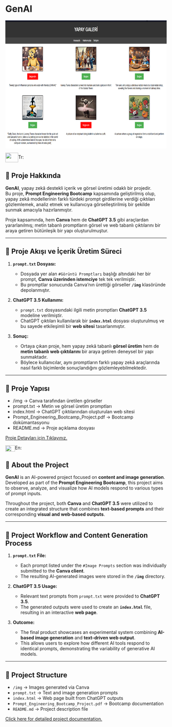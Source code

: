 # GenAI

<img align="center" src="https://github.com/betulbodurrr/GenAI/blob/main/GenAIWeb.png"  height="400" width="700" /><br>

<img align="center" src="https://www.svgrepo.com/show/237418/turkey.svg"  height="30" width="40" />Tr:</a><br>

## 📘 Proje Hakkında  
**GenAI**, yapay zekâ destekli içerik ve görsel üretimi odaklı bir projedir.  
Bu proje, **Prompt Engineering Bootcamp** kapsamında geliştirilmiş olup, yapay zekâ modellerinin farklı türdeki prompt girdilerine verdiği çıktıları gözlemlemek, analiz etmek ve kullanıcıya görselleştirilmiş bir şekilde sunmak amacıyla hazırlanmıştır.  

Proje kapsamında, hem **Canva** hem de **ChatGPT 3.5** gibi araçlardan yararlanılmış; metin tabanlı promptların görsel ve web tabanlı çıktılarını bir araya getiren bütünleşik bir yapı oluşturulmuştur.

---

## 🚀 Proje Akışı ve İçerik Üretim Süreci  

1. **`prompt.txt` Dosyası:**  
   - Dosyada yer alan `#Görüntü Promptları` başlığı altındaki her bir prompt, **Canva üzerinden istemciye** tek tek verilmiştir.  
   - Bu promptlar sonucunda Canva’nın ürettiği görseller **`/img`** klasöründe depolanmıştır.

2. **ChatGPT 3.5 Kullanımı:**  
   - `prompt.txt` dosyasındaki ilgili metin promptları **ChatGPT 3.5** modeline verilmiştir.  
   - ChatGPT çıktıları kullanılarak bir **`index.html`** dosyası oluşturulmuş ve bu sayede etkileşimli bir **web sitesi** tasarlanmıştır.

3. **Sonuç:**  
   - Ortaya çıkan proje, hem yapay zekâ tabanlı **görsel üretim** hem de **metin tabanlı web çıktılarını** bir araya getiren deneysel bir yapı sunmaktadır.  
   - Böylece kullanıcılar, aynı promptların farklı yapay zekâ araçlarında nasıl farklı biçimlerde sonuçlandığını gözlemleyebilmektedir.

---

## 🧩 Proje Yapısı  
- /img → Canva tarafından üretilen görseller
- prompt.txt → Metin ve görsel üretim promptları
- index.html → ChatGPT çıktılarından oluşturulan web sitesi
- Prompt_Engineering_Bootcamp_Project.pdf → Bootcamp dokümantasyonu
- README.md → Proje açıklama dosyası
  
[Proje Detayları için Tıklayınız.](https://github.com/betulbodurrr/GenAI/blob/main/Prompt_Engineering_Bootcamp_Project.pdf)

<img align="center" src="https://www.svgrepo.com/show/365950/usa.svg"  height="20" width="30" />En:</a><br>

## 📘 About the Project  
**GenAI** is an AI-powered project focused on **content and image generation**.  
Developed as part of the **Prompt Engineering Bootcamp**, this project aims to observe, analyze, and visualize how AI models respond to various types of prompt inputs.  

Throughout the project, both **Canva** and **ChatGPT 3.5** were utilized to create an integrated structure that combines **text-based prompts** and their corresponding **visual and web-based outputs**.

---

## 🚀 Project Workflow and Content Generation Process  

1. **`prompt.txt` File:**  
   - Each prompt listed under the `#Image Prompts` section was individually submitted to the **Canva client**.  
   - The resulting AI-generated images were stored in the **`/img`** directory.

2. **ChatGPT 3.5 Usage:**  
   - Relevant text prompts from `prompt.txt` were provided to **ChatGPT 3.5**.  
   - The generated outputs were used to create an **`index.html`** file, resulting in an interactive **web page**.

3. **Outcome:**  
   - The final product showcases an experimental system combining **AI-based image generation** and **text-driven web output**.  
   - This allows users to explore how different AI tools respond to identical prompts, demonstrating the variability of generative AI models.

---

## 🧩 Project Structure  
- `/img` → Images generated via Canva  
- `prompt.txt` → Text and image generation prompts  
- `index.html` → Web page built from ChatGPT outputs  
- `Prompt_Engineering_Bootcamp_Project.pdf` → Bootcamp documentation  
- `README.md` → Project description file  

[Click here for detailed project documentation.](https://github.com/betulbodurrr/GenAI/blob/main/Prompt_Engineering_Bootcamp_Project.pdf)
